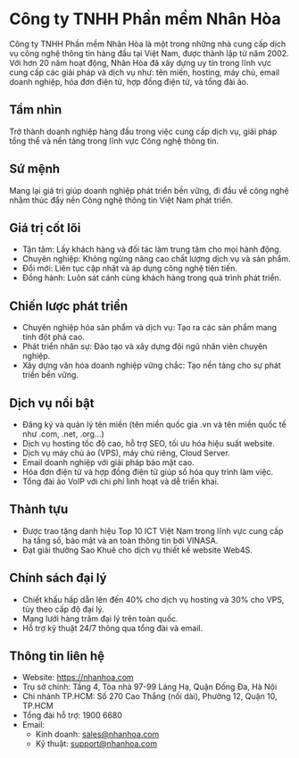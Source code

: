 # Công ty TNHH Phần mềm Nhân Hòa

Công ty TNHH Phần mềm Nhân Hòa là một trong những nhà cung cấp dịch vụ công nghệ thông tin hàng đầu tại Việt Nam, được thành lập từ năm 2002. Với hơn 20 năm hoạt động, Nhân Hòa đã xây dựng uy tín trong lĩnh vực cung cấp các giải pháp và dịch vụ như: tên miền, hosting, máy chủ, email doanh nghiệp, hóa đơn điện tử, hợp đồng điện tử, và tổng đài ảo.

## Tầm nhìn

Trở thành doanh nghiệp hàng đầu trong việc cung cấp dịch vụ, giải pháp tổng thể và nền tảng trong lĩnh vực Công nghệ thông tin.

## Sứ mệnh

Mang lại giá trị giúp doanh nghiệp phát triển bền vững, đi đầu về công nghệ nhằm thúc đẩy nền Công nghệ thông tin Việt Nam phát triển.

## Giá trị cốt lõi

- Tận tâm: Lấy khách hàng và đối tác làm trung tâm cho mọi hành động.
- Chuyên nghiệp: Không ngừng nâng cao chất lượng dịch vụ và sản phẩm.
- Đổi mới: Liên tục cập nhật và áp dụng công nghệ tiên tiến.
- Đồng hành: Luôn sát cánh cùng khách hàng trong quá trình phát triển.

## Chiến lược phát triển

- Chuyên nghiệp hóa sản phẩm và dịch vụ: Tạo ra các sản phẩm mang tính đột phá cao.
- Phát triển nhân sự: Đào tạo và xây dựng đội ngũ nhân viên chuyên nghiệp.
- Xây dựng văn hóa doanh nghiệp vững chắc: Tạo nền tảng cho sự phát triển bền vững.

## Dịch vụ nổi bật

- Đăng ký và quản lý tên miền (tên miền quốc gia .vn và tên miền quốc tế như .com, .net, .org...)
- Dịch vụ hosting tốc độ cao, hỗ trợ SEO, tối ưu hóa hiệu suất website.
- Dịch vụ máy chủ ảo (VPS), máy chủ riêng, Cloud Server.
- Email doanh nghiệp với giải pháp bảo mật cao.
- Hóa đơn điện tử và hợp đồng điện tử giúp số hóa quy trình làm việc.
- Tổng đài ảo VoIP với chi phí linh hoạt và dễ triển khai.

## Thành tựu

- Được trao tặng danh hiệu Top 10 ICT Việt Nam trong lĩnh vực cung cấp hạ tầng số, bảo mật và an toàn thông tin bởi VINASA.
- Đạt giải thưởng Sao Khuê cho dịch vụ thiết kế website Web4S.

## Chính sách đại lý

- Chiết khấu hấp dẫn lên đến 40% cho dịch vụ hosting và 30% cho VPS, tùy theo cấp độ đại lý.
- Mạng lưới hàng trăm đại lý trên toàn quốc.
- Hỗ trợ kỹ thuật 24/7 thông qua tổng đài và email.

## Thông tin liên hệ

- Website: https://nhanhoa.com  
- Trụ sở chính: Tầng 4, Tòa nhà 97-99 Láng Hạ, Quận Đống Đa, Hà Nội  
- Chi nhánh TP.HCM: Số 270 Cao Thắng (nối dài), Phường 12, Quận 10, TP.HCM  
- Tổng đài hỗ trợ: 1900 6680  
- Email:
  - Kinh doanh: sales@nhanhoa.com
  - Kỹ thuật: support@nhanhoa.com

